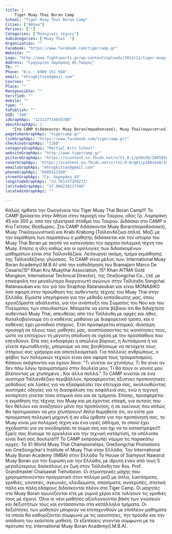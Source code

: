 ```yaml
---
title: |
    Tiger Muay Thai Boran Camp
School: "Tiger Muay Thai Boran Camp"
Cities: ["Αθήνα"]
Perioxi: [""]
Categories: ["Πολεμικές τέχνες"]
Subcategories: ["Muay Thai  "]
Organization: ""
Facebook: "https://www.facebook.com/tigercamp.gr"
Website: ""
Logo: "http://www.fightsports.gr/wp-content/uploads/2013/12/tiger-muay-thai-boran-logo-.jpg"
Address: "Γρηγορίου Λαμπράκη 45,Ταύρος"
TK: ""
Phone: "Κιν.: 6909 151 560"
email: "khrugkitsas@gmail.com"
Courses: ""
Place: ""
Rensponsible: ""
Verified: ""
mobile: ""
type: ""
toPublish: ""
UID: "340"
idGraphApi: "121137714655780"
aboutGraphApi: | 
   "Στο CAMP διδάσκονται Muay Boran(παραδοσιακό), Muay Thai(αγωνιστικό) και Krabi Krabong (Ταϊλανδέζικα όπλα)."
pagetokenGraphApi: "tigercamp.gr"
linkGraphApi: "https://www.facebook.com/tigercamp.gr/"
checkinsGraphApi: "1160"
categoryGraphApi: "Martial Arts School"
websiteGraphApi: "http://www.tigercamp.gr"
pictureGraphApi: "https://scontent.xx.fbcdn.net/v/t1.0-1/p50x50/28059386_1216294798473394_6660375165005115109_n.jpg?oh=005c963213b67880af9d1bf7aeb61810&amp;oe=5B48BE45"
coverGraphApi: "https://scontent.xx.fbcdn.net/v/t31.0-0/q81/p180x540/26952488_1188794634556744_2522393296179548544_o.jpg?oh=26291d9a9827f8ad852733e9bed4ec78&amp;oe=5B43AFD5"
emailsGraphApi: "khrugkitsas@gmail.com"
phoneGraphApi: "6909151560"
streetGraphApi: "Γρ. Λαμπράκη 45"
longitudeGraphApi: "23.701237359271"
latitudeGraphApi: "37.966239117346"
locatedinGraphApi: ""

---
```


Καλώς ήρθατε την Οικογένεια του Tiger Muay Thai Boran Camp!!! Το CAMP βρίσκεται στην Αθήνα στην περιοχή του Ταύρου, οδός Γρ. Λαμπράκη 45 και 300 μ. από τον ηλεκτρικό σταθμό του Ταυρου. Διδάσκει στο CAMP o Kru Γκίτσας Θεόδωρος. Στο CAMP διδάσκονται Muay Boran(παραδοσιακό), Muay Thai(αγωνιστικό) και Krabi Krabong (Ταϊλανδέζικα όπλα). Μαζί με την εκμάθηση των παραπάνω ο μαθητής διδάσκεται και την ιστορία του Muay Thai Boran με σκοπό να κατανοήσει την αρχαία πολεμική τέχνη του Muay. Επίσης η ύλη καθώς και οι ορολογίες των διδασκομένων μαθημάτων είναι στα Ταϊλανδέζικα. Λειτουργεί ακόμη, τμήμα εκμάθησης της Ταϊλανδέζικης γλώσσας. Το CAMP είναι μέλος των: International Muay Boran Academy(I.M.B.A) υπό την καθοδήγηση του Bramajarn Marco De Cesaris(15° Khan Kru Muaythai Association, 15° Khan AITMA Gold Mongkon, International Technical Director), της OneSongchai Co., Ltd. με επικεφαλή τον μεγαλύτερο διοργανωτή αγώνων στην Ταϊλάνδη Songchai Ratanasuban και τον γιό του Siraphop Ratanasuban και είναι ΜΟΝΑΔΙΚΟ όσο αφορά στην προώθηση της αυθεντικής τέχνης του Muay Thai στην Ελλάδα. Είμαστε υπερήφανοι για την μέθοδο εκπαίδευσης μας, όπου εργαζόμαστε αδιάλειπτα, για την ανάπτυξη του Σώματος του Νου και του Πνεύματος των σπουδαστών. Μπορείτε να είστε βέβαιοι ότι θα διδαχτείτε αυθεντικό Muay Thai, απευθείας από την Ταϊλάνδη με αρχές και ήθος. Καταλαβαίνουμε ότι ο καθένας μαθαίνει με διαφορετικό τρόπο, και ο καθένας έχει μοναδικό στόχους. Έτσι προσφέρεται ατομικά, ιδιαίτερη προσοχή σε όλους τους μαθητές μας, αναπτύσσοντας τις ικανότητες τους, ώστε να επιτύχουν τη μέγιστη απόδοση σε σχέση με την προσπάθεια που επενδύουν. Είτε σας ενδιαφέρει η απώλεια βάρους, η Αυτοάμυνα ή να γίνετε πρωταθλητής, μπορούμε να σας βοηθήσουμε να πετύχετε τους στόχους σας γρήγορα και αποτελεσματικά. Για πολλούς ανθρώπους, ο φόβος των πολεμικών τεχνών είναι όσο αφορά τους τραυματισμούς. Κάποιοι σκέφτονται και έχουν δίκιο: &quot;Τι γίνεται αν χτυπήσω; Τι θα γίνει αν δεν πάω λόγω τραυματισμού στην δουλεία μου; Τι θα πουν οι γονείς μου βλέποντας με χτυπημένο ; Και άλλα πολλά.&quot; Το CAMP κινείται σε ένα αυστηρά Ταϊλανδέζικο περιβάλλον, προσφέροντας έξυπνες προπονητικές μεθόδους και λύσεις για να εξασφαλίσει την επιτυχία σας, ακολουθώντας αυστηρές οδηγίες για τη διασφάλιση της ασφάλειά σας, ενώ η τεχνική κατάρτιση γίνεται τόσο ατομικά όσο και σε τμήματα. Επίσης, προσφέρεται η εκμάθηση της τέχνης του Muay και μη έχοντας επαφή, για αυτούς που δεν θέλουν και αναζητούν μόνο την προπόνηση, ή σε εκείνους που απλώς θα προτιμούσαν να μην χτυπήσουν! Απλά θυμηθείτε ότι, αν είστε μια πραγματική πολεμική μηχανή ή αν εδώ ήρθατε για την προπόνησή σας, το Muay είναι μια πολεμική τέχνη και ένα υγιές άθλημα, το οποίο έχει σχεδιαστεί για να οικοδομήσει το σώμα σας και όχι να το καταστρέψει!!! Εμείς σας δίνουμε τα εργαλεία και την τεχνική κατάρτιση, τα υπόλοιπα είναι δική σας δουλειά!!!! Το CAMP εκπροσωπεί νόμιμα τις παρακάτω αρχές: Τα S1 World Muay Thai Championships, OneSongchai Promotions και OneSongchai&#39;s Institute of Muay Thai στην Ελλάδα, Την International Muay Boran Academy (IMBA) στην Ελλάδα Το House of Siamyoot Nawarut Muay Boran για την Ευρώπη και την Ελλάδα, με ιδρυτή έναν από τους 5 μεγαλύτερους δασκάλους εν ζωή στην Ταϊλάνδη τον Ass. Prof. Grandmaster Chaisawat Tienviboon. Οι στρατηγικές μάχης που χρησιμοποιούνταν πραγματικά στον πόλεμο μαζί με όπλα, λακτίσματα, γροθιές, γονατιές, αγκωνιές, κλειδώματα, σπασίματα, ανατροπές, στατική πάλη και πάλη εδάφους διδάσκονται πλέον στο Tiger Camp. Οι μαχητές στο Muay Boran αγωνίζονται είτε με γυμνά χέρια είτε τυλίγουν τις γροθιές τους με σχοινί. Όλοι οι νέοι μαθητές αξιολογούνται βάση των γνώσεών και δεξιοτήτων τους και εντάσσονται στα κατάλληλα τμήματα. Οι δεξιότητες των μαθητών μπορούν να επιταχυνθούν με επιπλέον μαθήματα τα οποία θα καθορίζονται σύμφωνα με τις ικανότητες, την πρόοδο και την απόδοση του εκάστοτε μαθητή. Οι εξετάσεις γίνονται σύμφωνα με τα πρότυπα της International Muay Boran Academy(I.M.B.A).

